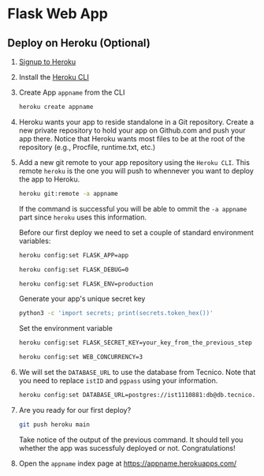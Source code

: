 # Flask Web App

## Deploy on Heroku (Optional)

1. [Signup to Heroku](https://signup.heroku.com/)

2. Install the [Heroku CLI](https://devcenter.heroku.com/articles/heroku-cli#install-the-heroku-cli)

3. Create App `appname` from the CLI

   ```bash
   heroku create appname
   ```

4. Heroku wants your app to reside standalone in a Git repository.
   Create a new private repository to hold your app on Github.com and push your app there.
   Notice that Heroku wants most files to be at the root of the repository (e.g., Procfile, runtime.txt, etc.)

5. Add a new git remote to your app repository using the `Heroku CLI`. This remote `heroku` is the one you will push to whennever you want to deploy the app to Heroku.

   ```bash
   heroku git:remote -a appname
   ```

   If the command is successful you will be able to ommit the `-a appname` part since `heroku` uses this information.

   Before our first deploy we need to set a couple of standard environment variables:

   ```bash
   heroku config:set FLASK_APP=app
   ```

   ```bash
   heroku config:set FLASK_DEBUG=0
   ```

   ```bash
   heroku config:set FLASK_ENV=production
   ```

   Generate your app's unique secret key

   ```bash
   python3 -c 'import secrets; print(secrets.token_hex())'
   ```

   Set the environment variable

   ```bash
   heroku config:set FLASK_SECRET_KEY=your_key_from_the_previous_step
   ```

   ```bash
   heroku config:set WEB_CONCURRENCY=3
   ```

6. We will set the `DATABASE_URL` to use the database from Tecnico. Note that you need to replace `istID` and `pgpass` using your information.

   ```bash
   heroku config:set DATABASE_URL=postgres://ist1110881:db@db.tecnico.ulisboa.pt/ist1110881


   ```

7. Are you ready for our first deploy?

   ```bash
   git push heroku main
   ```

   Take notice of the output of the previous command. It should tell you whether the app was sucessfuly deployed or not. Congratulations!

8. Open the `appname` index page at <https://appname.herokuapps.com/>
